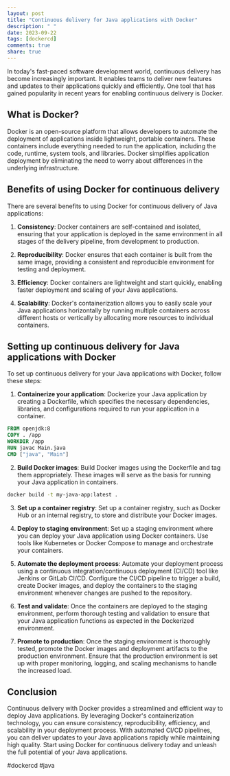 ```yaml
---
layout: post
title: "Continuous delivery for Java applications with Docker"
description: " "
date: 2023-09-22
tags: [dockercd]
comments: true
share: true
---
```


In today's fast-paced software development world, continuous delivery has become increasingly important. It enables teams to deliver new features and updates to their applications quickly and efficiently. One tool that has gained popularity in recent years for enabling continuous delivery is Docker.

## What is Docker?

Docker is an open-source platform that allows developers to automate the deployment of applications inside lightweight, portable containers. These containers include everything needed to run the application, including the code, runtime, system tools, and libraries. Docker simplifies application deployment by eliminating the need to worry about differences in the underlying infrastructure.

## Benefits of using Docker for continuous delivery

There are several benefits to using Docker for continuous delivery of Java applications:

1. **Consistency**: Docker containers are self-contained and isolated, ensuring that your application is deployed in the same environment in all stages of the delivery pipeline, from development to production.

2. **Reproducibility**: Docker ensures that each container is built from the same image, providing a consistent and reproducible environment for testing and deployment.

3. **Efficiency**: Docker containers are lightweight and start quickly, enabling faster deployment and scaling of your Java applications.

4. **Scalability**: Docker's containerization allows you to easily scale your Java applications horizontally by running multiple containers across different hosts or vertically by allocating more resources to individual containers.

## Setting up continuous delivery for Java applications with Docker

To set up continuous delivery for your Java applications with Docker, follow these steps:

1. **Containerize your application**: Dockerize your Java application by creating a Dockerfile, which specifies the necessary dependencies, libraries, and configurations required to run your application in a container.

```Dockerfile
FROM openjdk:8
COPY . /app
WORKDIR /app
RUN javac Main.java
CMD ["java", "Main"]
```

2. **Build Docker images**: Build Docker images using the Dockerfile and tag them appropriately. These images will serve as the basis for running your Java application in containers.

```bash
docker build -t my-java-app:latest .
```

3. **Set up a container registry**: Set up a container registry, such as Docker Hub or an internal registry, to store and distribute your Docker images.

4. **Deploy to staging environment**: Set up a staging environment where you can deploy your Java application using Docker containers. Use tools like Kubernetes or Docker Compose to manage and orchestrate your containers.

5. **Automate the deployment process**: Automate your deployment process using a continuous integration/continuous deployment (CI/CD) tool like Jenkins or GitLab CI/CD. Configure the CI/CD pipeline to trigger a build, create Docker images, and deploy the containers to the staging environment whenever changes are pushed to the repository.

6. **Test and validate**: Once the containers are deployed to the staging environment, perform thorough testing and validation to ensure that your Java application functions as expected in the Dockerized environment.

7. **Promote to production**: Once the staging environment is thoroughly tested, promote the Docker images and deployment artifacts to the production environment. Ensure that the production environment is set up with proper monitoring, logging, and scaling mechanisms to handle the increased load.

## Conclusion

Continuous delivery with Docker provides a streamlined and efficient way to deploy Java applications. By leveraging Docker's containerization technology, you can ensure consistency, reproducibility, efficiency, and scalability in your deployment process. With automated CI/CD pipelines, you can deliver updates to your Java applications rapidly while maintaining high quality. Start using Docker for continuous delivery today and unleash the full potential of your Java applications.

#dockercd #java